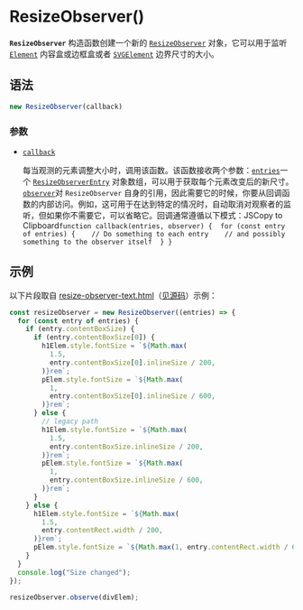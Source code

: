 # ResizeObserver()

**`ResizeObserver`** 构造函数创建一个新的 [`ResizeObserver`](https://developer.mozilla.org/zh-CN/docs/Web/API/ResizeObserver) 对象，它可以用于监听 [`Element`](https://developer.mozilla.org/zh-CN/docs/Web/API/Element) 内容盒或边框盒或者 [`SVGElement`](https://developer.mozilla.org/zh-CN/docs/Web/API/SVGElement) 边界尺寸的大小。

## 语法

```js
new ResizeObserver(callback)
```

### 参数

-   [`callback`](https://developer.mozilla.org/zh-CN/docs/Web/API/ResizeObserver/ResizeObserver#callback)

    每当观测的元素调整大小时，调用该函数。该函数接收两个参数：[`entries`](https://developer.mozilla.org/zh-CN/docs/Web/API/ResizeObserver/ResizeObserver#entries)一个 [`ResizeObserverEntry`](https://developer.mozilla.org/zh-CN/docs/Web/API/ResizeObserverEntry) 对象数组，可以用于获取每个元素改变后的新尺寸。[`observer`](https://developer.mozilla.org/zh-CN/docs/Web/API/ResizeObserver/ResizeObserver#observer)对 `ResizeObserver` 自身的引用，因此需要它的时候，你要从回调函数的内部访问。例如，这可用于在达到特定的情况时，自动取消对观察者的监听，但如果你不需要它，可以省略它。回调通常遵循以下模式：JSCopy to Clipboard`function callback(entries, observer) {  for (const entry of entries) {    // Do something to each entry    // and possibly something to the observer itself  } } `

## 示例

以下片段取自 [resize-observer-text.html](https://mdn.github.io/dom-examples/resize-observer/resize-observer-text.html)（[见源码](https://github.com/mdn/dom-examples/blob/main/resize-observer/resize-observer-text.html)）示例：

```js
const resizeObserver = new ResizeObserver((entries) => {
  for (const entry of entries) {
    if (entry.contentBoxSize) {
      if (entry.contentBoxSize[0]) {
        h1Elem.style.fontSize = `${Math.max(
          1.5,
          entry.contentBoxSize[0].inlineSize / 200,
        )}rem`;
        pElem.style.fontSize = `${Math.max(
          1,
          entry.contentBoxSize[0].inlineSize / 600,
        )}rem`;
      } else {
        // legacy path
        h1Elem.style.fontSize = `${Math.max(
          1.5,
          entry.contentBoxSize.inlineSize / 200,
        )}rem`;
        pElem.style.fontSize = `${Math.max(
          1,
          entry.contentBoxSize.inlineSize / 600,
        )}rem`;
      }
    } else {
      h1Elem.style.fontSize = `${Math.max(
        1.5,
        entry.contentRect.width / 200,
      )}rem`;
      pElem.style.fontSize = `${Math.max(1, entry.contentRect.width / 600)}rem`;
    }
  }
  console.log("Size changed");
});

resizeObserver.observe(divElem);
```